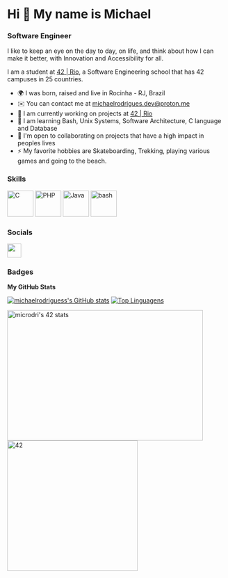 <h1>Hi 👋 My name is Michael</h1>

<h3>Software Engineer</h3>


I like to keep an eye on the day to day, on life, and think about how I can make it better, with Innovation and Accessibility for all.

I am a student at [42 | Rio](https://42.rio/), a Software Engineering school that has 42 campuses in 25 countries.

* 🌍  I was born, raised and live in Rocinha - RJ, Brazil
* ✉️  You can contact me at [michaelrodrigues.dev@proton.me](mailto:michaelrodrigues.dev@proton.me)
* 🚀  I am currently working on projects at [42 | Rio](https://42.rio/)
* 🧠  I am learning Bash, Unix Systems, Software Architecture, C language and Database 
* 🤝  I'm open to collaborating on projects that have a high impact in peoples lives
* ⚡  My favorite hobbies are Skateboarding, Trekking, playing various games and going to the beach.

### Skills

<p align="left">
<a href="https://docs.microsoft.com/en-us/cpp/?view=msvc-170" target="_blank" rel="noreferrer"><img src="https://raw.githubusercontent.com/danielcranney/readme-generator/main/public/icons/skills/c-colored.svg" width="60" height="60" alt="C" /></a>
<a href="https://www.php.net/" target="_blank" rel="noreferrer"><img src="https://raw.githubusercontent.com/danielcranney/readme-generator/main/public/icons/skills/php-colored.svg" width="60" height="60" alt="PHP" /></a>
<a href="https://www.oracle.com/java/" target="_blank" rel="noreferrer"><img src="https://raw.githubusercontent.com/danielcranney/readme-generator/main/public/icons/skills/java-colored.svg" width="60" height="60" alt="Java" /></a>
<a href="https://www.gnu.org/software/bash/" target="_blank"> <img src="https://upload.wikimedia.org/wikipedia/commons/4/4b/Bash_Logo_Colored.svg" alt="bash" width="60" height="60"/></a>
</p>


### Socials

<p align="left"> <a href="https://www.linkedin.com/in/michaelrodriguess" target="_blank" rel="noreferrer"><img src="https://raw.githubusercontent.com/danielcranney/readme-generator/main/public/icons/socials/linkedin.svg" width="32" height="32" /></a></p>


  
### Badges  
<b>My GitHub Stats</b>

<a href="http://www.github.com/michaelrodriguess"><img src="https://github-readme-stats.vercel.app/api?username=michaelrodriguess&show_icons=true&hide=&count_private=true&title_color=0891b2&text_color=ffffff&icon_color=0891b2&bg_color=1c1917&hide_border=true&show_icons=true" alt="michaelrodriguess's GitHub stats" /></a>
[![Top Linguagens](https://github-readme-stats.vercel.app/api/top-langs/?username=michaelrodriguess&layout=compact&title_color=3382ed&text_color=ffffff&icon_color=3382ed&bg_color=171717&hide_border=true&locale=en&custom_title=Top%20%Languages)](https://github.com/michaelrodriguess/github-readme-stats)
  
<a href="https://github.com/JaeSeoKim/badge42"><img width="450px" height="300px" align="left" src="https://badge42.vercel.app/api/v2/cl5zpvz11000609juhzeloxyd/stats?cursusId=21&coalitionId=piscine" alt="microdri's 42 stats" /></a>
  
<img alt="42" width="300px" height="300px" align="center" src="https://media3.giphy.com/media/cHzAg7giANhtL2Rair/giphy.gif?cid=ecf05e479fbpzgnk8f96m43cgwul18qxvu8s8gduyn0cdej7&rid=giphy.gif&ct=s">
<div width="100%" align="center"></div>
